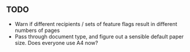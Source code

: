 ## TODO

* Warn if different recipients / sets of feature flags result in different
  numbers of pages
* Pass through document type, and figure out a sensible default paper size.
  Does everyone use A4 now?
